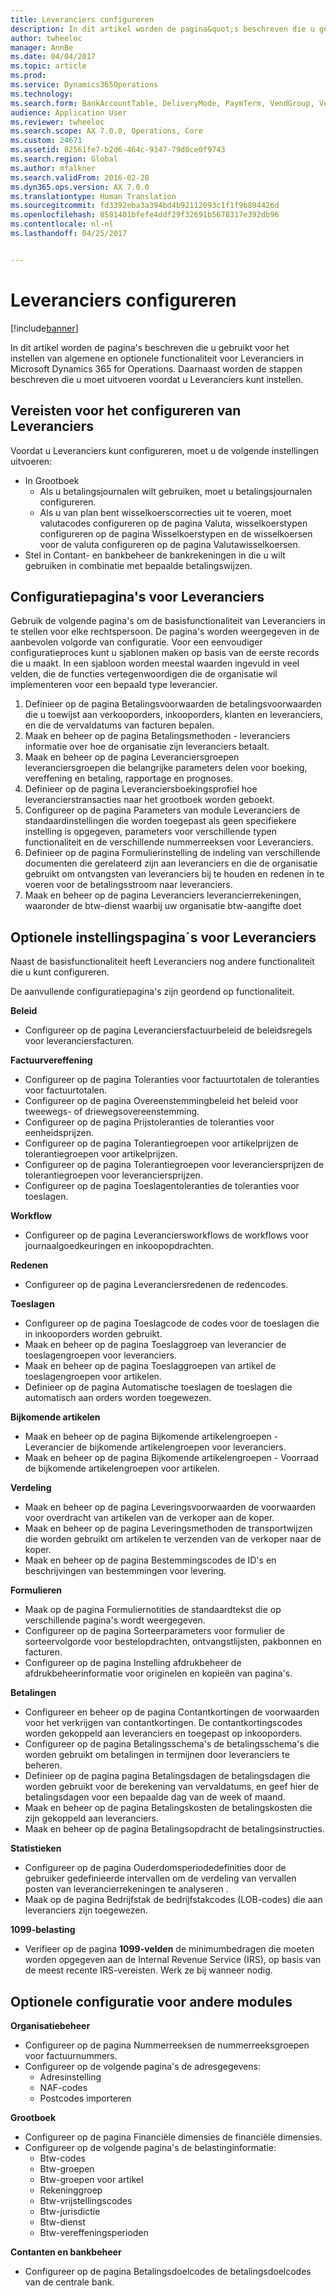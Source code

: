 ```yaml
---
title: Leveranciers configureren
description: In dit artikel worden de pagina&quot;s beschreven die u gebruikt voor het instellen van algemene en optionele functionaliteit voor Leveranciers in Microsoft Dynamics 365 for Operations. Daarnaast worden de stappen beschreven die u moet uitvoeren voordat u Leveranciers kunt instellen.
author: twheeloc
manager: AnnBe
ms.date: 04/04/2017
ms.topic: article
ms.prod: 
ms.service: Dynamics365Operations
ms.technology: 
ms.search.form: BankAccountTable, DeliveryMode, PaymTerm, VendGroup, VendParameters, VendPaymMode, VendTable
audience: Application User
ms.reviewer: twheeloc
ms.search.scope: AX 7.0.0, Operations, Core
ms.custom: 24671
ms.assetid: 82561fe7-b2d6-464c-9347-79d0ce0f9743
ms.search.region: Global
ms.author: mfalkner
ms.search.validFrom: 2016-02-28
ms.dyn365.ops.version: AX 7.0.0
ms.translationtype: Human Translation
ms.sourcegitcommit: fd3392eba3a394bd4b92112093c1f1f9b894426d
ms.openlocfilehash: 8581401bfefe4ddf29f32691b5678317e392db96
ms.contentlocale: nl-nl
ms.lasthandoff: 04/25/2017


---
```


# <a name="configure-accounts-payable"></a>Leveranciers configureren

[!include[banner](../includes/banner.md)]


In dit artikel worden de pagina's beschreven die u gebruikt voor het instellen van algemene en optionele functionaliteit voor Leveranciers in Microsoft Dynamics 365 for Operations. Daarnaast worden de stappen beschreven die u moet uitvoeren voordat u Leveranciers kunt instellen.

<a name="prerequisites-for-accounts-payable-setup"></a>Vereisten voor het configureren van Leveranciers
----------------------------------------

Voordat u Leveranciers kunt configureren, moet u de volgende instellingen uitvoeren:

-   In Grootboek
    -   Als u betalingsjournalen wilt gebruiken, moet u betalingsjournalen configureren.
    -   Als u van plan bent wisselkoerscorrecties uit te voeren, moet valutacodes configureren op de pagina Valuta, wisselkoerstypen configureren op de pagina Wisselkoerstypen en de wisselkoersen voor de valuta configureren op de pagina Valutawisselkoersen.
-   Stel in Contant- en bankbeheer de bankrekeningen in die u wilt gebruiken in combinatie met bepaalde betalingswijzen.

## <a name="setup-pages-for-accounts-payable"></a>Configuratiepagina's voor Leveranciers

Gebruik de volgende pagina's om de basisfunctionaliteit van Leveranciers in te stellen voor elke rechtspersoon. De pagina's worden weergegeven in de aanbevolen volgorde van configuratie. Voor een eenvoudiger configuratieproces kunt u sjablonen maken op basis van de eerste records die u maakt. In een sjabloon worden meestal waarden ingevuld in veel velden, die de functies vertegenwoordigen die de organisatie wil implementeren voor een bepaald type leverancier.
1.  Definieer op de pagina Betalingsvoorwaarden de betalingsvoorwaarden die u toewijst aan verkooporders, inkooporders, klanten en leveranciers, en die de vervaldatums van facturen bepalen.
2.  Maak en beheer op de pagina Betalingsmethoden - leveranciers informatie over hoe de organisatie zijn leveranciers betaalt.
3.  Maak en beheer op de pagina Leveranciersgroepen leveranciersgroepen die belangrijke parameters delen voor boeking, vereffening en betaling, rapportage en prognoses.
4.  Definieer op de pagina Leveranciersboekingsprofiel hoe leverancierstransacties naar het grootboek worden geboekt.
5.  Configureer op de pagina Parameters van module Leveranciers de standaardinstellingen die worden toegepast als geen specifiekere instelling is opgegeven, parameters voor verschillende typen functionaliteit en de verschillende nummerreeksen voor Leveranciers.
6.  Definieer op de pagina Formulierinstelling de indeling van verschillende documenten die gerelateerd zijn aan leveranciers en die de organisatie gebruikt om ontvangsten van leveranciers bij te houden en redenen in te voeren voor de betalingsstroom naar leveranciers.
7.  Maak en beheer op de pagina Leveranciers leverancierrekeningen, waaronder de btw-dienst waarbij uw organisatie btw-aangifte doet

## <a name="optional-setup-pages-for-accounts-payable"></a>Optionele instellingspagina´s voor Leveranciers
Naast de basisfunctionaliteit heeft Leveranciers nog andere functionaliteit die u kunt configureren.

De aanvullende configuratiepagina's zijn geordend op functionaliteit.

**Beleid**
-   Configureer op de pagina Leveranciersfactuurbeleid de beleidsregels voor leveranciersfacturen.

**Factuurvereffening**

-   Configureer op de pagina Toleranties voor factuurtotalen de toleranties voor factuurtotalen.
-   Configureer op de pagina Overeenstemmingbeleid het beleid voor tweewegs- of driewegsovereenstemming.
-   Configureer op de pagina Prijstoleranties de toleranties voor eenheidsprijzen.
-   Configureer op de pagina Tolerantiegroepen voor artikelprijzen de tolerantiegroepen voor artikelprijzen.
-   Configureer op de pagina Tolerantiegroepen voor leveranciersprijzen de tolerantiegroepen voor leveranciersprijzen.
-   Configureer op de pagina Toeslagentoleranties de toleranties voor toeslagen.

**Workflow**

-   Configureer op de pagina Leveranciersworkflows de workflows voor journaalgoedkeuringen en inkoopopdrachten.

**Redenen**

-   Configureer op de pagina Leveranciersredenen de redencodes.

**Toeslagen**

-   Configureer op de pagina Toeslagcode de codes voor de toeslagen die in inkooporders worden gebruikt.
-   Maak en beheer op de pagina Toeslaggroep van leverancier de toeslagengroepen voor leveranciers.
-   Maak en beheer op de pagina Toeslaggroepen van artikel de toeslagengroepen voor artikelen.
-   Definieer op de pagina Automatische toeslagen de toeslagen die automatisch aan orders worden toegewezen.

**Bijkomende artikelen**

-   Maak en beheer op de pagina Bijkomende artikelengroepen - Leverancier de bijkomende artikelengroepen voor leveranciers.
-   Maak en beheer op de pagina Bijkomende artikelengroepen - Voorraad de bijkomende artikelengroepen voor artikelen.

**Verdeling**

-   Maak en beheer op de pagina Leveringsvoorwaarden de voorwaarden voor overdracht van artikelen van de verkoper aan de koper.
-   Maak en beheer op de pagina Leveringsmethoden de transportwijzen die worden gebruikt om artikelen te verzenden van de verkoper naar de koper.
-   Maak en beheer op de pagina Bestemmingscodes de ID's en beschrijvingen van bestemmingen voor levering.

**Formulieren**

-   Maak op de pagina Formuliernotities de standaardtekst die op verschillende pagina's wordt weergegeven.
-   Configureer op de pagina Sorteerparameters voor formulier de sorteervolgorde voor bestelopdrachten, ontvangstlijsten, pakbonnen en facturen.
-   Configureer op de pagina Instelling afdrukbeheer de afdrukbeheerinformatie voor originelen en kopieën van pagina's.

**Betalingen**

-   Configureer en beheer op de pagina Contantkortingen de voorwaarden voor het verkrijgen van contantkortingen. De contantkortingscodes worden gekoppeld aan leveranciers en toegepast op inkooporders.
-   Configureer op de pagina Betalingsschema's de betalingsschema's die worden gebruikt om betalingen in termijnen door leveranciers te beheren.
-   Definieer op de pagina pagina Betalingsdagen de betalingsdagen die worden gebruikt voor de berekening van vervaldatums, en geef hier de betalingsdagen voor een bepaalde dag van de week of maand.
-   Maak en beheer op de pagina Betalingskosten de betalingskosten die zijn gekoppeld aan leveranciers.
-   Maak en beheer op de pagina Betalingsopdracht de betalingsinstructies.

**Statistieken**

-   Configureer op de pagina Ouderdomsperiodedefinities door de gebruiker gedefinieerde intervallen om de verdeling van vervallen posten van leverancierrekeningen te analyseren .
-   Maak op de pagina Bedrijfstak de bedrijfstakcodes (LOB-codes) die aan leveranciers zijn toegewezen.

**1099-belasting**

-   Verifieer op de pagina **1099-velden** de minimumbedragen die moeten worden opgegeven aan de Internal Revenue Service (IRS), op basis van de meest recente IRS-vereisten. Werk ze bij wanneer nodig.

## <a name="optional-setup-for-other-modules"></a>**Optionele configuratie voor andere modules**
**Organisatiebeheer**

-   Configureer op de pagina Nummerreeksen de nummerreeksgroepen voor factuurnummers.
-   Configureer op de volgende pagina's de adresgegevens:
    -   Adresinstelling
    -   NAF-codes
    -   Postcodes importeren

**Grootboek**

-   Configureer op de pagina Financiële dimensies de financiële dimensies.
-   Configureer op de volgende pagina's de belastinginformatie:
    -   Btw-codes
    -   Btw-groepen
    -   Btw-groepen voor artikel
    -   Rekeninggroep
    -   Btw-vrijstellingscodes
    -   Btw-jurisdictie
    -   Btw-dienst
    -   Btw-vereffeningsperioden

**Contanten en bankbeheer**

-   Configureer op de pagina Betalingsdoelcodes de betalingsdoelcodes van de centrale bank.






